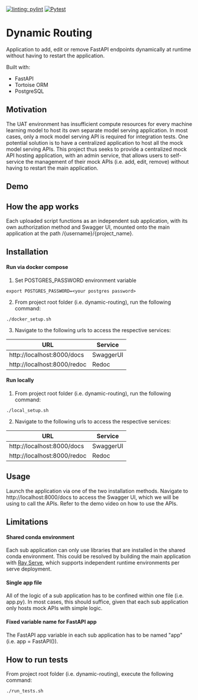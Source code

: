 [![linting: pylint](https://github.com/AddChew/dynamic-routing/actions/workflows/pylint.yml/badge.svg)](https://github.com/AddChew/dynamic-routing/actions/workflows/pylint.yml/badge.svg)
[![Pytest](https://github.com/AddChew/dynamic-routing/actions/workflows/pytest.yml/badge.svg)](https://github.com/AddChew/dynamic-routing/actions/workflows/pytest.yml)

# Dynamic Routing

Application to add, edit or remove FastAPI endpoints dynamically at runtime without having to restart the application.

Built with:
* FastAPI
* Tortoise ORM
* PostgreSQL

## Motivation

The UAT environment has insufficient compute resources for every machine learning model to host its own separate model serving application. In most cases, only a mock model serving API is required for integration tests. One potential solution is to have a centralized application to host all the mock model serving APIs. This project thus seeks to provide a centralized mock API hosting application, with an admin service, that allows users to self-service the management of their mock APIs (i.e. add, edit, remove) without having to restart the main application.

## Demo

## How the app works

Each uploaded script functions as an independent sub application, with its own authorization method and Swagger UI, mounted onto the main application at the path /{username}/{project_name}.

## Installation

#### Run via docker compose

1. Set POSTGRES_PASSWORD environment variable
```shell
export POSTGRES_PASSWORD=<your postgres password>
```

2. From project root folder (i.e. dynamic-routing), run the following command:
```
./docker_setup.sh
```

3. Navigate to the following urls to access the respective services:

| URL                              | Service       |
| -------------------------------- |-------------- |
| http://localhost:8000/docs       | SwaggerUI     |
| http://localhost:8000/redoc      | Redoc         |

#### Run locally

1. From project root folder (i.e. dynamic-routing), run the following command:
```
./local_setup.sh
```

2. Navigate to the following urls to access the respective services:

| URL                              | Service       |
| -------------------------------- |-------------- |
| http://localhost:8000/docs       | SwaggerUI     |
| http://localhost:8000/redoc      | Redoc         |

## Usage

Launch the application via one of the two installation methods. Navigate to http://localhost:8000/docs to access the Swagger UI, which we will be using to call the APIs. Refer to the demo video on how to use the APIs.

## Limitations

#### Shared conda environment

Each sub application can only use libraries that are installed in the shared conda environment. This could be resolved by building the main application with [Ray Serve](https://docs.ray.io/en/latest/ray-core/handling-dependencies.html), which supports independent runtime environments per serve deployment.

#### Single app file

All of the logic of a sub application has to be confined within one file (i.e. app.py). In most cases, this should suffice, given that each sub application only hosts mock APIs with simple logic.

#### Fixed variable name for FastAPI app

The FastAPI app variable in each sub application has to be named "app" (i.e. app = FastAPI()).

## How to run tests

From project root folder (i.e. dynamic-routing), execute the following command:
```shell
./run_tests.sh
```
